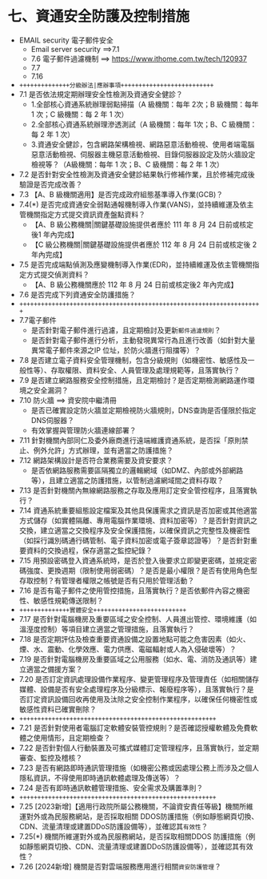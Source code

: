 # 七、資通安全防護及控制措施
- EMAIL security 電子郵件安全
  - Email server security ==>7.1
  - 7.6	電子郵件過濾機制  ==> https://www.ithome.com.tw/tech/120937
  - 7.7
  - 7.16
- `++++++++++++++分級辦法|應辦事項++++++++++++++++++++++++++`
- 7.1	是否依法規定期辦理安全性檢測及資通安全健診？
  - 1.全部核心資通系統辦理弱點掃描（A 級機關：每年 2次；B 級機關：每年 1 次；C 級機關：每 2 年 1 次）
  - 2.全部核心資通系統辦理滲透測試（A 級機關：每年 1次；B、C 級機關：每 2 年 1 次）
  - 3.資通安全健診，包含網路架構檢視、網路惡意活動檢視、使用者端電腦惡意活動檢視、伺服器主機惡意活動檢視、目錄伺服器設定及防火牆設定檢視等？（A級機關：每年 1 次；B、C 級機關：每 2 年 1 次）
- 7.2	是否針對安全性檢測及資通安全健診結果執行修補作業，且於修補完成後驗證是否完成改善？
- 7.3	【A、B 級機關適用】是否完成政府組態基準導入作業(GCB)？
- 7.4(*)	是否完成資通安全弱點通報機制導入作業(VANS)，並持續維運及依主管機關指定方式提交資訊資產盤點資料？
   - 【A、B 級公務機關|關鍵基礎設施提供者應於 111 年 8 月 24 日前或核定後1 年內完成】
   - 【C 級公務機關|關鍵基礎設施提供者應於 112 年 8 月 24 日前或核定後 2 年內完成】
- 7.5	是否完成端點偵測及應變機制導入作業(EDR)，並持續維運及依主管機關指定方式提交偵測資料？
  - 【A、B 級公務機關應於 112 年 8 月 24 日前或核定後2 年內完成】
- 7.6	是否完成下列資通安全防護措施？
- `++++++++++++++++++++++++++++++++++++++++++++++++++++++++++++++++++++`
- 7.7電子郵件
  - 是否針對電子郵件進行過濾，且定期檢討及更新`郵件過濾規則`？
  - 是否針對電子郵件進行分析，主動發現異常行為且進行改善（如針對大量異常電子郵件來源之IP 位址，於防火牆進行阻擋等）？
- 7.8	是否建立電子資料安全管理機制，包含分級規則（如機密性、敏感性及一般性等）、存取權限、資料安全、人員管理及處理規範等，且落實執行？
- 7.9	是否建立網路服務安全控制措施，且定期檢討？是否定期檢測網路運作環境之安全漏洞？
- 7.10 防火牆 ==> 資安院中繼清冊
  - 是否已確實設定防火牆並定期檢視防火牆規則，DNS查詢是否僅限於指定DNS伺服器？
  - 有效掌握與管理防火牆連線部署？
- 7.11	針對機關內部同仁及委外廠商進行遠端維護資通系統，是否採「原則禁止、例外允許」方式辦理，並有適當之防護措施？
- 7.12	網路架構設計是否符合業務需要及資安要求？
  - 是否依網路服務需要區隔獨立的邏輯網域（如DMZ、內部或外部網路等），且建立適當之防護措施，以管制過濾網域間之資料存取？
- 7.13	是否針對機關內無線網路服務之存取及應用訂定安全管控程序，且落實執行？
- 7.14	資通系統重要組態設定檔案及其他具保護需求之資訊是否加密或其他適當方式儲存（如實體隔離、專用電腦作業環境、資料加密等）？是否針對資訊之交換，建立適當之交換程序及安全保護措施，以確保資訊之完整性及機密性（如採行識別碼通行碼管制、電子資料加密或電子簽章認證等）？是否針對重要資料的交換過程，保存適當之監控紀錄？
- 7.15	用預設密碼登入資通系統時，是否於登入後要求立即變更密碼，並規定密碼強度、更換週期（限制使用弱密碼）？是否是最小權限？是否有使用角色型存取控制？有管理者權限之帳號是否有只用於管理活動？
- 7.16	是否有電子郵件之使用管控措施，且落實執行？是否依郵件內容之機密性、敏感性規範傳送限制？
- `++++++++++++++實體安全++++++++++++++++++++++++++`
- 7.17	是否針對電腦機房及重要區域之安全控制、人員進出管控、環境維護（如溫溼度控制）等項目建立適當之管理措施，且落實執行？
- 7.18	是否定期評估及檢查重要資通設備之設置地點可能之危害因素（如火、煙、水、震動、化學效應、電力供應、電磁輻射或人為入侵破壞等）？
- 7.19	是否針對電腦機房及重要區域之公用服務（如水、電、消防及通訊等）建立適當之備援方案？
- 7.20	是否訂定資訊處理設備作業程序、變更管理程序及管理責任（如相關儲存媒體、設備是否有安全處理程序及分級標示、報廢程序等），且落實執行？是否訂定資訊設備回收再使用及汰除之安全控制作業程序，以確保任何機密性或敏感性資料已確實刪除？
- `+++++++++++++++++++++++++++++++++++++++++++++++++++++++`
- 7.21	是否針對使用者電腦訂定軟體安裝管控規則？是否確認授權軟體及免費軟體之使用情形，且定期檢查？
- 7.22	是否針對個人行動裝置及可攜式媒體訂定管理程序，且落實執行，並定期審查、監控及稽核？
- 7.23	是否有網路即時通訊管理措施（如機密公務或因處理公務上而涉及之個人隱私資訊，不得使用即時通訊軟體處理及傳送等）？
- 7.24	是否有即時通訊軟體管理措施、安全需求及購置準則？
- `+++++++++++++++++++++++++++++++++++++++++++++++++++++++`
- 7.25	[2023新增]【適用行政院所屬公務機關，不論資安責任等級】機關所維運對外或為民服務網站，是否採取相關 DDOS防護措施（例如靜態網頁切換、CDN、流量清理或建置DDoS防護設備等），並確認其`有效性`？
- 7.25(*)	機關所維運對外或為民服務網站，是否採取相關DDOS 防護措施（例如靜態網頁切換、CDN、流量清理或建置DDoS防護設備等），並確認其有效性？
- 7.26	[2024新增] 機關是否對雲端服務應用進行相關`資安防護管理`？

